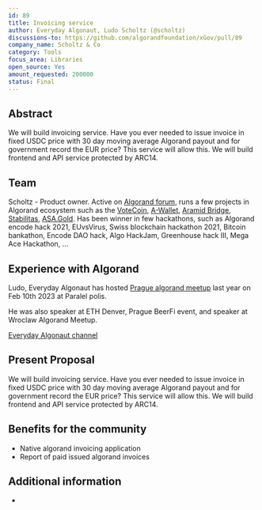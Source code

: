 ```yaml
---
id: 89
title: Invoicing service
author: Everyday Algonaut, Ludo Scholtz (@scholtz)
discussions-to: https://github.com/algorandfoundation/xGov/pull/89
company_name: Scholtz & Co
category: Tools
focus_area: Libraries
open_source: Yes
amount_requested: 200000
status: Final
---
```


## Abstract
We will build invoicing service. Have you ever needed to issue invoice in fixed USDC price with 30 day moving average Algorand payout and for government record the EUR price? This service will allow this. We will build frontend and API service protected by ARC14.

## Team
Scholtz - Product owner. Active on <a href="https://forum.algorand.org/u/scholtz/summary">Algorand forum</a>, runs a few projects in Algorand ecosystem such as the <a href="https://www.vote-coin.com">VoteCoin</a>, <a href="https://www.a-wallet.net">A-Wallet</a>, <a href="https://aramid.finance">Aramid Bridge</a>, <a href="https://stabilitas.finance">Stabilitas</a>, <a href="https://www.asa.gold">ASA.Gold</a>. Has been winner in few hackathons, such as Algorand encode hack 2021, EUvsVirus, Swiss blockchain hackathon 2021, Bitcoin bankathon, Encode DAO hack, Algo HackJam, Greenhouse hack III, Mega Ace Hackathon, ...

## Experience with Algorand
Ludo, Everyday Algonaut has hosted <a href="https://ipfs.algonode.xyz/ipfs/bafkreiaj4rlaca657ldkpmdrhncr5u37f4wlx26mynci4gztzy3ym3ecfq">Prague algorand meetup</a> last year on Feb 10th 2023 at Paralel polis. 

He was also speaker at ETH Denver, Prague BeerFi event, and speaker at Wroclaw Algorand Meetup.

<a href="https://youtube.com/@EverydayAlgonaut">Everyday Algonaut channel</a>

## Present Proposal
We will build invoicing service. Have you ever needed to issue invoice in fixed USDC price with 30 day moving average Algorand payout and for government record the EUR price? This service will allow this. We will build frontend and API service protected by ARC14.

## Benefits for the community

- Native algorand invoicing application
- Report of paid issued algorand invoices

## Additional information

-
